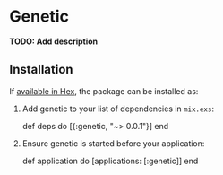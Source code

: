 # Genetic

**TODO: Add description**

## Installation

If [available in Hex](https://hex.pm/docs/publish), the package can be installed as:

  1. Add genetic to your list of dependencies in `mix.exs`:

        def deps do
          [{:genetic, "~> 0.0.1"}]
        end

  2. Ensure genetic is started before your application:

        def application do
          [applications: [:genetic]]
        end
